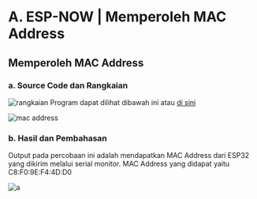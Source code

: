 # A. ESP-NOW | Memperoleh MAC Address

## Memperoleh MAC Address

### a. Source Code dan Rangkaian 

![rangkaian ](https://github.com/sabrinavirry/Sistem-Embedded/assets/151721571/8049a1c8-116b-451f-b8cc-f59bec271c92)
Program dapat dilihat dibawah ini atau <a href="https://github.com/sabrinavirry/Sistem-Embedded/blob/master/jobsheet%202.1/a.%20Memperoleh%20MAC%20Address%20ESP32%20Receiver/1.%20Memperoleh%20MAC%20Address%20ESP32%20Receiver/mac_address.ino">di sini</a>

![mac address](https://github.com/sabrinavirry/Sistem-Embedded/assets/151721571/8b742d74-f5f2-4e41-87b3-48d833749510)

### b. Hasil dan Pembahasan
Output pada percobaan ini adalah mendapatkan MAC Address dari ESP32 yang dikirim melalui serial monitor.
MAC Address yang didapat yaitu C8:F0:9E:F4:4D:D0

![a](https://github.com/sabrinavirry/Sistem-Embedded/assets/151721571/615aa448-1574-4fc4-8810-0e2ca3bfa5e6)


